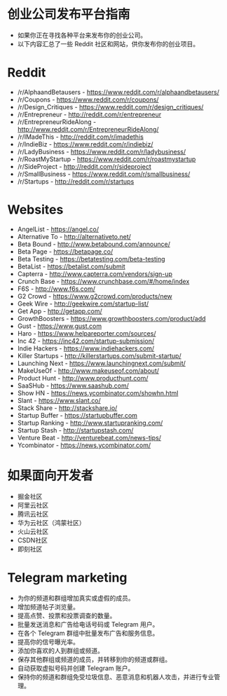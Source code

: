 # 创业公司发布平台指南
 - 如果你正在寻找各种平台来发布你的创业公司。
 - 以下内容汇总了一些 Reddit 社区和网站，供你发布你的创业项目。

# Reddit
* /r/AlphaandBetausers - https://www.reddit.com/r/alphaandbetausers/
* /r/Coupons - https://www.reddit.com/r/coupons/
* /r/Design_Critiques - https://www.reddit.com/r/design_critiques/
* /r/Entrepreneur - http://reddit.com/r/entrepreneur
* /r/EntrepreneurRideAlong - http://www.reddit.com/r/EntrepreneurRideAlong/
* /r/IMadeThis - http://reddit.com/r/imadethis
* /r/IndieBiz - https://www.reddit.com/r/indiebiz/
* /r/LadyBusiness - https://www.reddit.com/r/ladybusiness/
* /r/RoastMyStartup - https://www.reddit.com/r/roastmystartup
* /r/SideProject - http://reddit.com/r/sideproject
* /r/SmallBusiness - https://www.reddit.com/r/smallbusiness/
* /r/Startups - http://reddit.com/r/startups

# Websites
* AngelList - https://angel.co/
* Alternative To - http://alternativeto.net/
* Beta Bound - http://www.betabound.com/announce/
* Beta Page - https://betapage.co/
* Beta Testing - https://betatesting.com/beta-testing
* BetaList - https://betalist.com/submit
* Capterra - http://www.capterra.com/vendors/sign-up
* Crunch Base - https://www.crunchbase.com/#/home/index
* F6S - http://www.f6s.com/
* G2 Crowd - https://www.g2crowd.com/products/new
* Geek Wire - http://geekwire.com/startup-list/
* Get App - http://getapp.com/
* GrowthBoosters - https://www.growthboosters.com/product/add
* Gust - https://www.gust.com
* Haro - https://www.helpareporter.com/sources/
* Inc 42 - https://inc42.com/startup-submission/
* Indie Hackers - https://www.indiehackers.com/
* Killer Startups - http://killerstartups.com/submit-startup/
* Launching Next - https://www.launchingnext.com/submit/
* MakeUseOf - http://www.makeuseof.com/about/
* Product Hunt - http://www.producthunt.com/
* SaaSHub - https://www.saashub.com/
* Show HN - https://news.ycombinator.com/showhn.html
* Slant - https://www.slant.co/
* Stack Share - http://stackshare.io/
* Startup Buffer - https://startupbuffer.com
* Startup Ranking - http://www.startupranking.com/
* Startup Stash - http://startupstash.com/
* Venture Beat - http://venturebeat.com/news-tips/
* Ycombinator - https://news.ycombinator.com/
# 如果面向开发者
 - 掘金社区
 - 阿里云社区
 - 腾讯云社区
 - 华为云社区（鸿蒙社区）
 - 火山云社区
 - CSDN社区
 - 即刻社区

# Telegram marketing
* 为你的频道和群组增加真实或虚假的成员。
* 增加频道帖子浏览量。
* 提高点赞、投票和投票调查的数量。
* 批量发送消息和广告给电话号码或 Telegram 用户。
* 在各个 Telegram 群组中批量发布广告和服务信息。
* 提高你的信号曝光率。
* 添加你喜欢的人到群组或频道。
* 保存其他群组或频道的成员，并转移到你的频道或群组。
* 自动获取虚拟号码并创建 Telegram 账户。
* 保持你的频道和群组免受垃圾信息、恶意消息和机器人攻击，并进行专业管理。